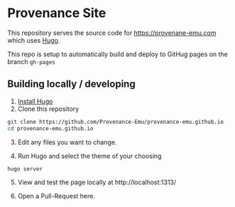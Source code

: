 # Provenance Site

This repository serves the source code for https://provenane-emu.com which uses [Hugo](https://gohugo.io/).

This repo is setup to automatically build and deploy to GitHug pages on the branch `gh-pages`

## Building locally / developing

1. [Install Hugo](https://gohugo.io/installation/)
2. Clone this repository

```bash
git clone https://github.com/Provenance-Emu/provenance-emu.github.io
cd provenance-emu.github.io
```

3. Edit any files you want to change.

4. Run Hugo and select the theme of your choosing

```bash
hugo server
```

5. View and test the page locally at http://localhost:1313/

6. Open a Pull-Request here.
